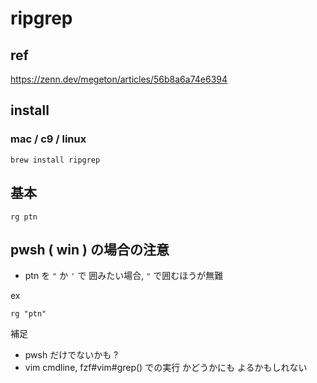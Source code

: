 
# ripgrep


## ref

https://zenn.dev/megeton/articles/56b8a6a74e6394


## install

### mac / c9 / linux

```
brew install ripgrep
```


## 基本

```
rg ptn
```


## pwsh ( win ) の場合の注意

- ptn を `"` か `'` で 囲みたい場合, `"` で囲むほうが無難

ex

```
rg "ptn"
```

補足

- pwsh だけでないかも ?
- vim cmdline, fzf#vim#grep() での実行 かどうかにも よるかもしれない




